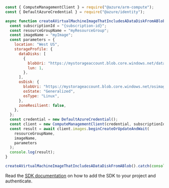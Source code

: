 ```javascript
const { ComputeManagementClient } = require("@azure/arm-compute");
const { DefaultAzureCredential } = require("@azure/identity");

async function createAVirtualMachineImageThatIncludesADataDiskFromABlob() {
  const subscriptionId = "{subscription-id}";
  const resourceGroupName = "myResourceGroup";
  const imageName = "myImage";
  const parameters = {
    location: "West US",
    storageProfile: {
      dataDisks: [
        {
          blobUri: "https://mystorageaccount.blob.core.windows.net/dataimages/dataimage.vhd",
          lun: 1,
        },
      ],
      osDisk: {
        blobUri: "https://mystorageaccount.blob.core.windows.net/osimages/osimage.vhd",
        osState: "Generalized",
        osType: "Linux",
      },
      zoneResilient: false,
    },
  };
  const credential = new DefaultAzureCredential();
  const client = new ComputeManagementClient(credential, subscriptionId);
  const result = await client.images.beginCreateOrUpdateAndWait(
    resourceGroupName,
    imageName,
    parameters
  );
  console.log(result);
}

createAVirtualMachineImageThatIncludesADataDiskFromABlob().catch(console.error);
```

Read the [SDK documentation](https://github.com/Azure/azure-sdk-for-js/blob/%40azure%2Farm-compute_17.3.1/sdk/compute/arm-compute/README.md) on how to add the SDK to your project and authenticate.
